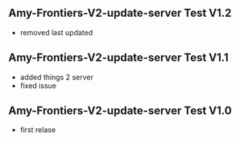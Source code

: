 ## Amy-Frontiers-V2-update-server Test V1.2
- removed last updated

## Amy-Frontiers-V2-update-server Test V1.1
- added things 2 server
- fixed issue

## Amy-Frontiers-V2-update-server Test V1.0
- first relase
